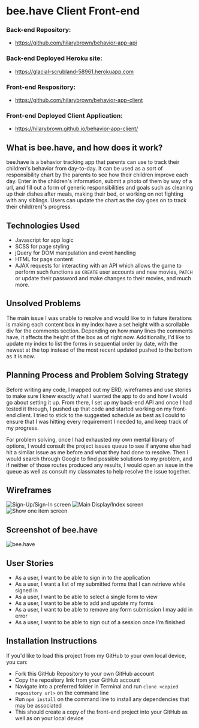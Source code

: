 # bee.have Client Front-end

### Back-end Repository:
- https://github.com/hilarybrown/behavior-app-api

### Back-end Deployed Heroku site:
- https://glacial-scrubland-58961.herokuapp.com

### Front-end Respository:
- https://github.com/hilarybrown/behavior-app-client

### Front-end Deployed Client Application:
- https://hilarybrown.github.io/behavior-app-client/

## What is bee.have, and how does it work?
bee.have is a behavior tracking app that parents can use to track their children's behavior from day-to-day. It can be used as a sort of responsibility chart by the parents to see how their children improve each day. Enter in the children's information, submit a photo of them by way of a url, and fill out a form of generic responsibilities and goals such as cleaning up their dishes after meals, making their bed, or working on not fighting with any siblings. Users can update the chart as the day goes on to track their child(ren)'s progress.

## Technologies Used
- Javascript for app logic
- SCSS for page styling
- jQuery for DOM manipulation and event handling
- HTML for page content
- AJAX requests for interacting with an API which allows the game to perform such functions as `CREATE` user accounts and new movies, `PATCH` or update their password and make changes to their movies, and much more.

## Unsolved Problems
The main issue I was unable to resolve and would like to in future iterations is making each content box in my index have a set height with a scrollable div for the comments section. Depending on how many lines the comments have, it affects the height of the box as of right now. Additionally, I'd like to update my index to list the forms in sequential order by date, with the newest at the top instead of the most recent updated pushed to the bottom as it is now.

## Planning Process and Problem Solving Strategy
Before writing any code, I mapped out my ERD, wireframes and use stories to make sure I knew exactly what I wanted the app to do and how I would go about setting it up. From there, I set up my back-end API and once I had tested it through, I pushed up that code and started working on my front-end client. I tried to stick to the suggested schedule as best as I could to ensure that I was hitting every requirement I needed to, and keep track of my progress.

For problem solving, once I had exhausted my own mental library of options, I would consult the project issues queue to see if anyone else had hit a similar issue as me before and what they had done to resolve. Then I would search through Google to find possible solutions to my problem, and if neither of those routes produced any results, I would open an issue in the queue as well as consult my classmates to help resolve the issue together.

## Wireframes
![Sign-Up/Sign-In screen](https://i.imgur.com/pOEVSUrm.jpg)
![Main Display/Index screen](https://i.imgur.com/flLRoZFm.jpg)
![Show one item screen](https://i.imgur.com/xByGjuNm.jpg)

## Screenshot of bee.have
![bee.have](https://i.imgur.com/fYm202em.png)

## User Stories
- As a user, I want to be able to sign in to the application
- As a user, I want a list of my submitted forms that I can retrieve while signed in
- As a user, I want to be able to select a single form to view
- As a user, I want to be able to add and update my forms
- As a user, I want to be able to remove any form submission I may add in error
- As a user, I want to be able to sign out of a session once I'm finished

## Installation Instructions
If you'd like to load this project from my GitHub to your own local device, you can:
- Fork this GitHub Repository to your own GitHub account
- Copy the repository link from your GitHub account
- Navigate into a preferred folder in Terminal and run `clone <copied repository url>` on the command line
- Run `npm install` on the command line to install any dependencies that may be associated
- This should create a copy of the front-end project into your GitHub as well as on your local device
